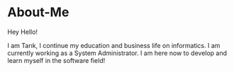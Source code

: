 # About-Me

Hey Hello!

I am Tarık, I continue my education and business life on informatics. I am currently working as a System Administrator. I am here now to develop and learn myself in the software field!
